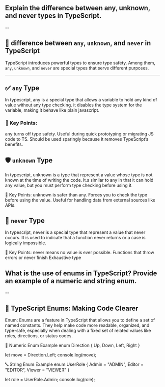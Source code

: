 
## Explain the difference between any, unknown, and never types in TypeScript.

--

## 🧠 difference between `any`, `unknown`, and `never` in TypeScript

TypeScript introduces powerful types to ensure type safety. Among them, `any`, `unknown`, and `never` are special types that serve different purposes.

---

## ✅ `any` Type
   In typescript, any is a special type that allows a variable to hold any kind of value without any type checking. it disables the type system for the variable, making it behave like plain javascript.

### 🔑 Key Points:
any turns off type safety.
Useful during quick prototyping or migrating JS code to TS.
Should be used sparingly because it removes TypeScript’s benefits.

## 🛡️ `unknown` Type
In typescript, unknown is a type that represent a value whose type is not known at the time of writing the code. It.s similar to any in that it can hold any value, but you must perform type checking before using it.

🔑 Key Points:
unknown is safer than any.
Forces you to check the type before using the value.
Useful for handling data from external sources like APIs.

## 🚫 `never` Type
In typescript, never is a special type that represent a value that never occurs. It is used to indicate that a function never returns or a case is logically impossible.

🔑 Key Points:
never means no value is ever possible.
Functions that throw errors or never finish
Exhaustive type

## What is the use of enums in TypeScript? Provide an example of a numeric and string enum.

--

## 🧾 TypeScript Enums: Making Code Clearer
Enum: Enums are a feature in TypeScript that allows you to define a set of named constants. They help make code more readable, organized, and type-safe, especially when dealing with a fixed set of related values like roles, directions, or status codes.

🔢 Numeric Enum Example
enum Direction {
Up, 
Down, 
Left, 
Right 
}

let move = Direction.Left;
console.log(move);

🔤 String Enum Example
enum UserRole {
Admin = "ADMIN",
Editor = "EDITOR",
Viewer = "VIEWER"
}

let role = UserRole.Admin;
console.log(role);
